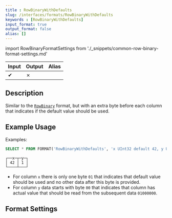 ```yaml
---
title : RowBinaryWithDefaults
slug: /interfaces/formats/RowBinaryWithDefaults
keywords : [RowBinaryWithDefaults]
input_format: true
output_format: false
alias: []
---
```


import RowBinaryFormatSettings from './_snippets/common-row-binary-format-settings.md'

| Input | Output | Alias |
|-------|--------|-------|
| ✔     | ✗      |       |

## Description

Similar to the [`RowBinary`](./RowBinary.md) format, but with an extra byte before each column that indicates if the default value should be used.

## Example Usage

Examples:

```sql title="Query"
SELECT * FROM FORMAT('RowBinaryWithDefaults', 'x UInt32 default 42, y UInt32', x'010001000000')
```
```response title="Response"
┌──x─┬─y─┐
│ 42 │ 1 │
└────┴───┘
```

- For column `x` there is only one byte `01` that indicates that default value should be used and no other data after this byte is provided.
- For column `y` data starts with byte `00` that indicates that column has actual value that should be read from the subsequent data `01000000`.

## Format Settings

<RowBinaryFormatSettings/>


